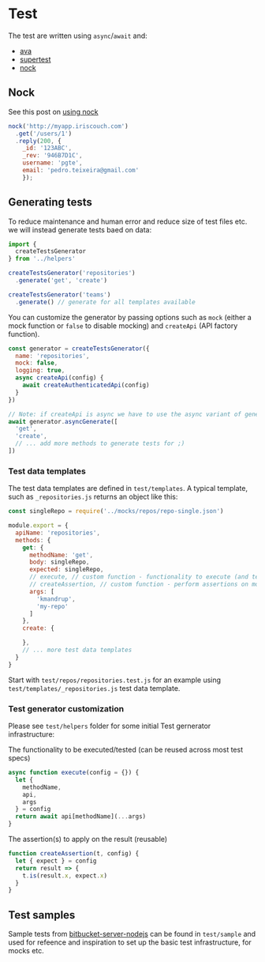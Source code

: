 # Test

The test are written using `async`/`await` and:

- [ava](https://github.com/avajs/ava)
- [supertest](https://github.com/visionmedia/supertest)
- [nock](https://www.npmjs.com/package/nock)

## Nock

See this post on [using nock](http://codejaxy.com/q/864687/javascript-ajax-xmlhttprequest-nock-nock-is-intercepting-my-request-but-my-ajax-request-is-erroring-out)

```js
nock('http://myapp.iriscouch.com')
  .get('/users/1')
  .reply(200, {
    _id: '123ABC',
    _rev: '946B7D1C',
    username: 'pgte',
    email: 'pedro.teixeira@gmail.com'
    });
```

## Generating tests

To reduce maintenance and human error and reduce size of test files etc. we will instead generate tests baed on data:

```js
import {
  createTestsGenerator
} from '../helpers'

createTestsGenerator('repositories')
  .generate('get', 'create')

createTestsGenerator('teams')
  .generate() // generate for all templates available
```

You can customize the generator by passing options such as `mock` (either a mock function or `false` to disable mocking) and `createApi` (API factory function).

```js
const generator = createTestsGenerator({
  name: 'repositories',
  mock: false,
  logging: true,
  async createApi(config) {
    await createAuthenticatedApi(config)
  }
})

// Note: if createApi is async we have to use the async variant of generate!
await generator.asyncGenerate([
  'get',
  'create',
  // ... add more methods to generate tests for ;)
])
```

### Test data templates

The test data templates are defined in `test/templates`.
A typical template, such as `_repositories.js` returns an object like this:

```js
const singleRepo = require('../mocks/repos/repo-single.json')

module.export = {
  apiName: 'repositories',
  methods: {
    get: {
      methodName: 'get',
      body: singleRepo,
      expected: singleRepo,
      // execute, // custom function - functionality to execute (and test)
      // createAssertion, // custom function - perform assertions on mocked response
      args: [
        'kmandrup',
        'my-repo'
      ]
    },
    create: {

    },
    // ... more test data templates
  }
}
```

Start with `test/repos/repositories.test.js` for an example using `test/templates/_repositories.js` test data template.

### Test generator customization

Please see `test/helpers` folder for some initial Test gernerator infrastructure:

The functionality to be executed/tested (can be reused across most test specs)

```js
async function execute(config = {}) {
  let {
    methodName,
    api,
    args
  } = config
  return await api[methodName](...args)
}
```

The assertion(s) to apply on the result (reusable)

```js
function createAssertion(t, config) {
  let { expect } = config
  return result => {
    t.is(result.x, expect.x)
  }
}
```

## Test samples

Sample tests from [bitbucket-server-nodejs](https://github.com/sternba/bitbucket-server-nodejs) can be found in `test/sample` and used for refeence and inspiration to set up the basic test infrastructure, for mocks etc.

